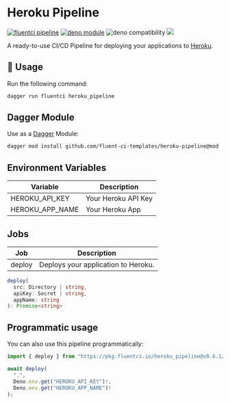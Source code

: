 # Heroku Pipeline

[![fluentci pipeline](https://img.shields.io/badge/dynamic/json?label=pkg.fluentci.io&labelColor=%23000&color=%23460cf1&url=https%3A%2F%2Fapi.fluentci.io%2Fv1%2Fpipeline%2Fheroku_pipeline&query=%24.version)](https://pkg.fluentci.io/heroku_pipeline)
[![deno module](https://shield.deno.dev/x/heroku_pipeline)](https://deno.land/x/heroku_pipeline)
![deno compatibility](https://shield.deno.dev/deno/^1.37)
[![](https://img.shields.io/codecov/c/gh/fluent-ci-templates/heroku-pipeline)](https://codecov.io/gh/fluent-ci-templates/heroku-pipeline)

A ready-to-use CI/CD Pipeline for deploying your applications to [Heroku](https://www.heroku.com).

## 🚀 Usage

Run the following command:

```bash
dagger run fluentci heroku_pipeline
```

## Dagger Module

Use as a [Dagger](https://dagger.io) Module:

```bash
dagger mod install github.com/fluent-ci-templates/heroku-pipeline@mod
```

## Environment Variables

| Variable        | Description         |
|-----------------|---------------------|
| HEROKU_API_KEY  | Your Heroku API Key |
| HEROKU_APP_NAME | Your Heroku App     |

## Jobs

| Job     | Description                       |
|---------|-----------------------------------|
| deploy  | Deploys your application to Heroku. |

```typescript
deploy(
  src: Directory | string,
  apiKey: Secret | string,
  appName: string
): Promise<string>
```

## Programmatic usage

You can also use this pipeline programmatically:

```typescript
import { deploy } from "https://pkg.fluentci.io/heroku_pipeline@v0.6.1/mod.ts";

await deploy(
  ".", 
  Deno.env.get("HEROKU_API_KEY")!, 
  Deno.env.get("HEROKU_APP_NAME")!
);
```
